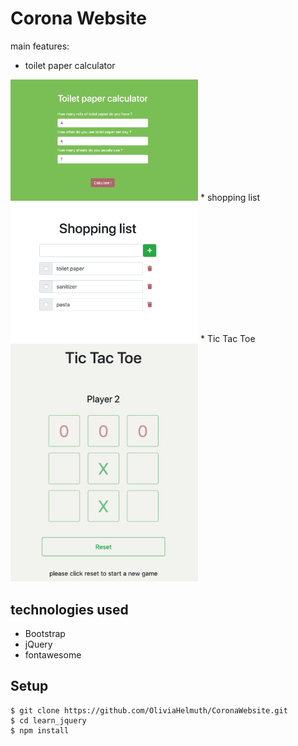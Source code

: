 # Corona Website
main features:
* toilet paper calculator  
<img src="./pic/../pics/Screenshot%202020-07-08%20at%2017.25.28.png" width="300">
* shopping list  
<img src="./pic/../pics/Screenshot%202020-07-08%20at%2017.26.19.png" width="300">
* Tic Tac Toe  
<img src="./pic/../pics/Screenshot%202020-07-08%20at%2017.26.52.png" width="300">   

## technologies used 
* Bootstrap
* jQuery
* fontawesome

## Setup
``` shell
$ git clone https://github.com/OliviaHelmuth/CoronaWebsite.git
$ cd learn_jquery
$ npm install
```